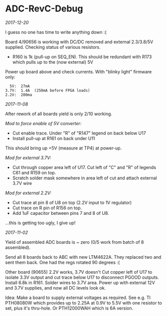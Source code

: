 # ADC-RevC-Debug
*2017-12-20*

I guess no one has time to write anything down :(

Board 4/90656 is working with DC/DC removed and external 2.3/3.8/5V supplied.
Checking status of various resistors.

 * R160 is 1k (pull-up on SEQ_EN).  This should be redundant with R173 which pulls up to the (now external) 5V

Power up board above and check currents.  With "blinky light" firmware only:

```
  5V:  27mA
3.7V:  1.4A  (250mA before FPGA loads)
2.2V:  200ma
```

*2017-11-08*

After rework of all boards yield is only 2/10 working.

_Mod to force enable of 5V converter:_

 * Cut enable trace.  Under "R" of "R147" legend on back below U17
 * Install pull-up at R161 on back under U11

This should bring up +5V (measure at TP4) at power-up.

_Mod for external 3.7V:_

 * Cut through copper area left of U17.  Cut left of "C" and "R" of legends C61 and R159 on top.
 * Scratch solder mask somewhere in area left of cut and attach external 3.7V wire

_Mod for external 2.2V:_

 * Cut trace at pin 8 of U8 on top (2.2V input to 1V regulator)
 * Cut trace on R pin of R156 on top.
 * Add 1uF capacitor between pins 7 and 8 of U8.

...this is getting too ugly, I give up!

*2017-11-02*

Yield of assembled ADC boards is ~ zero (0/5 work from batch of 8 assembled).

Send all 8 boards back to ABC with new LTM4622A.  They replaced two and sent
them back.  One had the regs rotated 90 degrees :(

Other board (90655) 2.2V works, 3.7V doesn't  Cut copper left of U17
to isolate 3.3V output and cut trace below U17 to disconnect PGOOD outputs.
Install 6.8k in R161.  Solder wires to 3.7V area.  Power up with external 12V and 3.7V supplies,
and now all DC levels look ok.

Idea:  Make a board to supply external voltages as required.
See e.g. TI PTH08080W which provides up to 2.25A at 0.9V to 5.5V with one resistor to set,
plus it's thru-hole.  Or PTH12000WAH which is 6A version.
